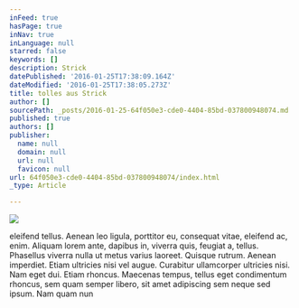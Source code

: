 ```yaml
---
inFeed: true
hasPage: true
inNav: true
inLanguage: null
starred: false
keywords: []
description: Strick
datePublished: '2016-01-25T17:38:09.164Z'
dateModified: '2016-01-25T17:38:05.273Z'
title: tolles aus Strick
author: []
sourcePath: _posts/2016-01-25-64f050e3-cde0-4404-85bd-037800948074.md
published: true
authors: []
publisher:
  name: null
  domain: null
  url: null
  favicon: null
url: 64f050e3-cde0-4404-85bd-037800948074/index.html
_type: Article

---
```

![](https://s3-us-west-2.amazonaws.com/the-grid-img/p/c4b74f2d517d00e67d80a78f66946b160cab5886.jpg)

eleifend tellus. Aenean leo ligula, porttitor eu, consequat vitae, 
eleifend ac, enim. Aliquam lorem ante, dapibus in, viverra quis, feugiat
a, tellus. Phasellus viverra nulla ut metus varius laoreet. Quisque 
rutrum. Aenean imperdiet. Etiam ultricies nisi vel augue. Curabitur 
ullamcorper ultricies nisi. Nam eget dui.
Etiam rhoncus. Maecenas tempus, tellus eget condimentum rhoncus, sem 
quam semper libero, sit amet adipiscing sem neque sed ipsum. Nam quam 
nun